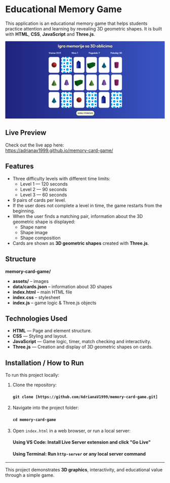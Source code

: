 # Educational Memory Game

This application is an educational memory game that helps students practice attention and learning by revealing 3D geometric shapes. It is built with **HTML**, **CSS**, **JavaScript** and **Three.js**.

![Game Preview](assets/game.png)

## Live Preview

Check out the live app here:  
https://adrianav1999.github.io/memory-card-game/

## Features

- Three difficulty levels with different time limits:
  - Level 1 — 120 seconds
  - Level 2 — 90 seconds
  - Level 3 — 60 seconds
- 9 pairs of cards per level.
- If the user does not complete a level in time, the game restarts from the beginning.
- When the user finds a matching pair, information about the 3D geometric shape is displayed:
  - Shape name
  - Shape image
  - Shape composition
- Cards are shown as **3D geometric shapes** created with **Three.js**.

## Structure

**memory-card-game/**
 - **assets/** – images 
 - **data/cards.json** – information about 3D shapes  
 - **index.html** – main HTML file  
 - **index.css** – stylesheet  
 - **index.js** – game logic & Three.js objects  

## Technologies Used

- **HTML** — Page and element structure.
- **CSS** — Styling and layout.
- **JavaScript** — Game logic, timer, match checking and interactivity.
- **Three.js** — Creation and display of 3D geometric shapes on cards.

## Installation / How to Run

To run this project locally:

1. Clone the repository:

   #### `git clone [https://github.com/AdrianaV1999/memory-card-game.git]`

2. Navigate into the project folder:

   #### `cd memory-card-game`

3. Open `index.html` in a web browser, or run a local server:

   #### Using VS Code: Install **Live Server** extension and click "Go Live"  
   #### Using Terminal: Run `http-server` or any local server command

---

This project demonstrates **3D graphics**, interactivity, and educational value through a simple game.
